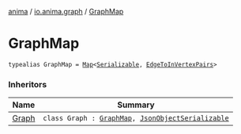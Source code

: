[anima](../index.md) / [io.anima.graph](index.md) / [GraphMap](./-graph-map.md)

# GraphMap

`typealias GraphMap = `[`Map`](https://kotlinlang.org/api/latest/jvm/stdlib/kotlin.collections/-map/index.html)`<`[`Serializable`](https://docs.oracle.com/javase/6/docs/api/java/io/Serializable.html)`, `[`EdgeToInVertexPairs`](-edge-to-in-vertex-pairs.md)`>`

### Inheritors

| Name | Summary |
|---|---|
| [Graph](-graph/index.md) | `class Graph : `[`GraphMap`](./-graph-map.md)`, `[`JsonObjectSerializable`](../io.anima/-json-object-serializable/index.md) |
